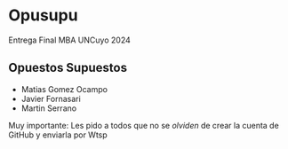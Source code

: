 # Opusupu
Entrega Final MBA UNCuyo 2024

## Opuestos Supuestos

* Matias Gomez Ocampo
* Javier Fornasari
* Martin Serrano

Muy importante: Les pido a todos que no se *olviden* de crear la cuenta de GitHub y enviarla por Wtsp

